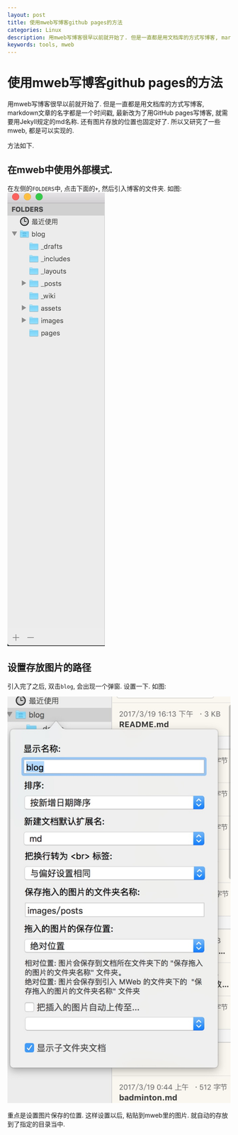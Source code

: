 ```yaml
---
layout: post
title: 使用mweb写博客github pages的方法 
categories: Linux
description: 用mweb写博客很早以前就开始了. 但是一直都是用文档库的方式写博客, markdown文章的名字都是一个时间戳, 最新改为了用GitHub pages写博客
keywords: tools, mweb
---
```


# 使用mweb写博客github pages的方法
用mweb写博客很早以前就开始了. 但是一直都是用文档库的方式写博客, markdown文章的名字都是一个时间戳, 最新改为了用GitHub pages写博客, 就需要用Jekyll规定的md名称. 还有图片存放的位置也固定好了. 所以又研究了一些mweb, 都是可以实现的. 

方法如下. 

## 在mweb中使用外部模式. 

在左侧的`FOLDERS`中, 点击下面的`+`, 然后引入博客的文件夹. 如图:
![](/images/posts/14899207243576.jpg)

## 设置存放图片的路径

引入完了之后, 双击`blog`, 会出现一个弹窗. 设置一下. 如图:

![-w335](/images/posts/14899221026853.jpg)


重点是设置图片保存的位置. 
这样设置以后, 粘贴到mweb里的图片. 就自动的存放到了指定的目录当中. 
